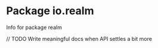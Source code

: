 # Package io.realm

Info for package realm

// TODO Write meaningful docs when API settles a bit more
